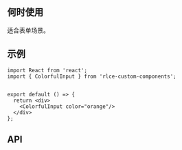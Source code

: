 ## 何时使用

适合表单场景。

## 示例

```tsx
import React from 'react';
import { ColorfulInput } from 'rlce-custom-components';


export default () => {
  return <div>
    <ColorfulInput color="orange"/>
  </div>
};
```

## API

<API hideTitle  src="@/components/colorful-input/colorful-input.tsx" />
